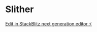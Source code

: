 # Slither

[Edit in StackBlitz next generation editor ⚡️](https://stackblitz.com/~/github.com/JustSebNL/Slither)